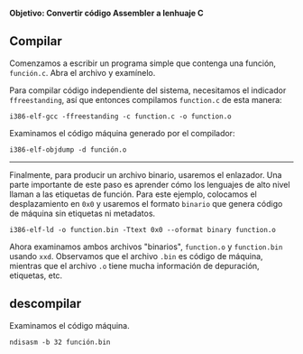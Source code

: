 **Objetivo: Convertir código Assembler a lenhuaje C**


Compilar
-------

Comenzamos a escribir un programa simple que contenga una función, `función.c`. Abra el archivo y examínelo.

Para compilar código independiente del sistema, necesitamos el indicador `ffreestanding`, así que entonces compilamos `function.c` de esta manera:

`i386-elf-gcc -ffreestanding -c function.c -o function.o`

Examinamos el código máquina generado por el compilador:

`i386-elf-objdump -d función.o`

----

Finalmente, para producir un archivo binario, usaremos el enlazador. Una parte importante de este paso es aprender cómo los lenguajes de alto nivel llaman a las etiquetas de función. Para este ejemplo, colocamos el desplazamiento en `0x0` y usaremos el formato `binario` que genera código de máquina sin etiquetas ni metadatos.

`i386-elf-ld -o function.bin -Ttext 0x0 --oformat binary function.o`

Ahora examinamos ambos archivos "binarios", `function.o` y `function.bin` usando `xxd`. Observamos que el archivo `.bin` es código de máquina, mientras que el archivo `.o` tiene mucha información de depuración, etiquetas, etc.

descompilar
---------

Examinamos el código máquina.

`ndisasm -b 32 función.bin`

